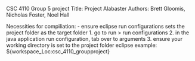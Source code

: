 CSC 4110 Group 5 project
Title: Project Alabaster
Authors: Brett Gloomis, Nicholas Foster, Noel Hall

Necessities for compiliation:
	- ensure eclipse run configurations sets the project folder as the target folder
		1. go to run > run configurations
		2. in the java application run configuration, tab over to arguments
		3. ensure your working directory is set to the project folder
		eclipse example: ${workspace_Loc:csc_4110_groupproject}